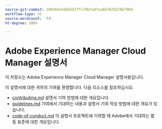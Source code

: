 ```yaml
---
source-git-commit: 200366e5db92b7ffc79b7a47ce8e7825b29b7969
workflow-type: ht
source-wordcount: '73'
ht-degree: 100%

---
```

# Adobe Experience Manager Cloud Manager 설명서

이 저장소는 Adobe Experience Manager Cloud Manager 설명서용입니다.

이 설명서에 대한 귀하의 기여를 환영합니다. 다음 리소스를 참조하십시오.

* [contributing.md](contributing.md) 설명서 기여 방법에 대한 개요입니다.
* [guidelines.md](guidelines.md) 기여에서 기대하는 내용과 설명서 기여 작성 방법에 대한 개요가 있습니다.
* [code-of-conduct.md](code-of-conduct.md) 이 설명서 프로젝트에 기여할 때 Adobe에서 기대하는 활동 표준에 대한 개요입니다.
